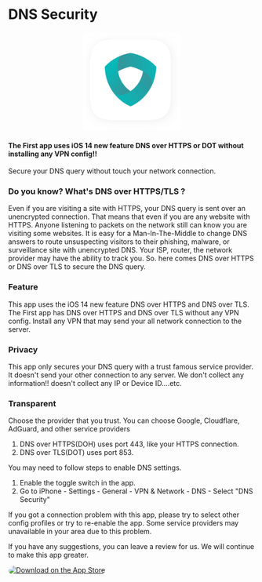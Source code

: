 # DNS Security

<div style="text-align:center"><a href='https://apps.apple.com/us/app/id1533938029'><img src="mac_logo.png" width='200px' style='alignment:center'></a></div>

#### The First app uses iOS 14 new feature DNS over HTTPS or DOT without installing any VPN config!!
Secure your DNS query without touch your network connection.

### Do you know? What's DNS over HTTPS/TLS ?

Even if you are visiting a site with HTTPS, your DNS query is sent over an unencrypted connection. That means that even if you are any website with HTTPS. Anyone listening to packets on the network still can know you are visiting some websites. It is easy for a Man-In-The-Middle to change DNS answers to route unsuspecting visitors to their phishing, malware, or surveillance site with unencrypted DNS. Your ISP, router, the network provider may have the ability to track you. So. here comes DNS over HTTPS or DNS over TLS to secure the DNS query.

### Feature
This app uses the iOS 14 new feature DNS over HTTPS and DNS over TLS. 
The First app has DNS over HTTPS and DNS over TLS without any VPN config. Install any VPN that may send your all network connection to the server.

### Privacy
This app only secures your DNS query with a trust famous service provider. It doesn't send your other connection to any server. We don't collect any information!! doesn't collect any IP or Device ID....etc.

### Transparent
Choose the provider that you trust.
You can choose Google, Cloudflare, AdGuard, and other service providers

1. DNS over HTTPS(DOH) uses port 443, like your HTTPS connection.
2. DNS over TLS(DOT) uses port 853.


You may need to follow steps to enable DNS settings.
1. Enable the toggle switch in the app.
2. Go to iPhone - Settings - General - VPN & Network - DNS - Select "DNS Security"

If you got a connection problem with this app, please try to select other config profiles or try to re-enable the app. Some service providers may unavailable in your area due to this problem.

If you have any suggestions, you can leave a review for us. We will continue to make this app greater.


<a href="https://apps.apple.com/us/app/id1533938029?itsct=apps_box&amp;itscg=30200" style="display: inline-block; overflow: hidden; border-top-left-radius: 13px; border-top-right-radius: 13px; border-bottom-right-radius: 13px; border-bottom-left-radius: 13px; width: 250px; height: 83px;"><img src="https://tools.applemediaservices.com/api/badges/download-on-the-app-store/black/en-US?size=250x83&amp;releaseDate=1411430400&h=ffc277244dfe9331424b96b71b8ae829" alt="Download on the App Store" style="border-top-left-radius: 13px; border-top-right-radius: 13px; border-bottom-right-radius: 13px; border-bottom-left-radius: 13px; width: 250px; height: 83px;"></a>
